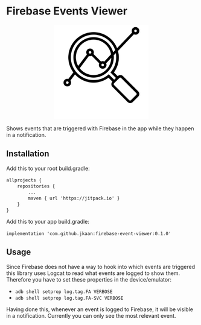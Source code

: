 # Firebase Events Viewer

<p align="center">
  <img src="assets/logo.png?raw=true" alt="logo events viewer"  width="250px"/>
</p>

Shows events that are triggered with Firebase in the app while they happen in a notification.

## Installation

Add this to your root build.gradle:
```
allprojects {
 	repositories {
 		...
 		maven { url 'https://jitpack.io' }
    }
}
```

Add this to your app build.gradle:

`implementation 'com.github.jkaan:firebase-event-viewer:0.1.0'`

## Usage

Since Firebase does not have a way to hook into which events are triggered this library uses Logcat to read what events are logged to show them. Therefore you have to set these properties in the device/emulator:

- `adb shell setprop log.tag.FA VERBOSE`
- `adb shell setprop log.tag.FA-SVC VERBOSE`

Having done this, whenever an event is logged to Firebase, it will be visible in a notification. Currently you can only see the most relevant event.
